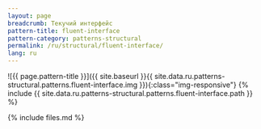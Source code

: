 ```yaml
---
layout: page
breadcrumb: Текучий интерфейс
pattern-title: fluent-interface
pattern-category: patterns-structural
permalink: /ru/structural/fluent-interface/
lang: ru
---
```


![{{ page.pattern-title }}]({{ site.baseurl }}{{ site.data.ru.patterns-structural.patterns.fluent-interface.img }}){:class="img-responsive"}
{% include {{ site.data.ru.patterns-structural.patterns.fluent-interface.path }} %}

{% include files.md %}
